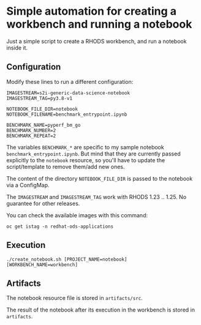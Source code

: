 Simple automation for creating a workbench and running a notebook
=================================================================

Just a simple script to create a RHODS workbench, and run a notebook inside it.

Configuration
-------------

Modify these lines to run a different configuration:
```
IMAGESTREAM=s2i-generic-data-science-notebook
IMAGESTREAM_TAG=py3.8-v1

NOTEBOOK_FILE_DIR=notebook
NOTEBOOK_FILENAME=benchmark_entrypoint.ipynb

BENCHMARK_NAME=pyperf_bm_go
BENCHMARK_NUMBER=2
BENCHMARK_REPEAT=2
```

The variables `BENCHMARK_*` are specific to my sample notebook
`benchmark_entrypoint.ipynb`. But mind that they are currently passed
explicitly to the `notebook` resource, so you'll have to update the
script/template to remove them/add new ones.

The content of the directory `NOTEBOOK_FILE_DIR` is passed to the
notebook via a ConfigMap.

The `IMAGESTREAM` and `IMAGESTREAM_TAG` work with RHODS 1.23
.. 1.25. No guarantee for other releases.

You can check the available images with this command:
```
oc get istag -n redhat-ods-applications
```

Execution
---------

```
./create_notebook.sh [PROJECT_NAME=notebook] [WORKBENCH_NAME=workbench]
```

Artifacts
---------

The notebook resource file is stored in `artifacts/src`.

The result of the notebook after its execution in the workbench is stored in `artifacts`.
